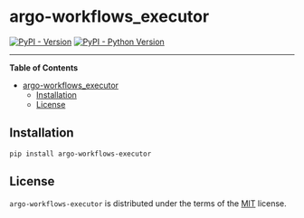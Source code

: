 # argo-workflows_executor

[![PyPI - Version](https://img.shields.io/pypi/v/argo-workflows-executor.svg)](https://pypi.org/project/argo-workflows-executor)
[![PyPI - Python Version](https://img.shields.io/pypi/pyversions/argo-workflows-executor.svg)](https://pypi.org/project/argo-workflows-executor)

-----

**Table of Contents**

- [argo-workflows\_executor](#argo-workflows_executor)
  - [Installation](#installation)
  - [License](#license)

## Installation

```console
pip install argo-workflows-executor
```

## License

`argo-workflows-executor` is distributed under the terms of the [MIT](https://spdx.org/licenses/MIT.html) license.
